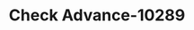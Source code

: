 ---
f_zip-code: 38829
f_state-code: MS
title: Check Advance-10289
f_phone: 662-728-7788
f_city-only: Booneville
f_address: 1106 N 2nd Street Ste C Booneville
f_location-unique-id: '10289'
slug: check-advance-10289
updated-on: '2024-05-30T13:46:58.046Z'
created-on: '2024-05-30T13:36:59.803Z'
published-on: '2024-05-30T13:54:32.469Z'
f_city-state: cms/city/booneville-ms.md
f_company: cms/company/check-advance.md
f_state: cms/state/mississippi.md
layout: '[payday-loan].html'
tags: payday-loan
---